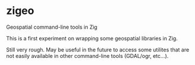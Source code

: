 # zigeo
Geospatial command-line tools in Zig

This is a first experiment on wrapping some geospatial libraries in Zig. 

Still very rough. May be useful in the future to access some utilites that are not easily available in other command-line tools (GDAL/ogr, etc...).